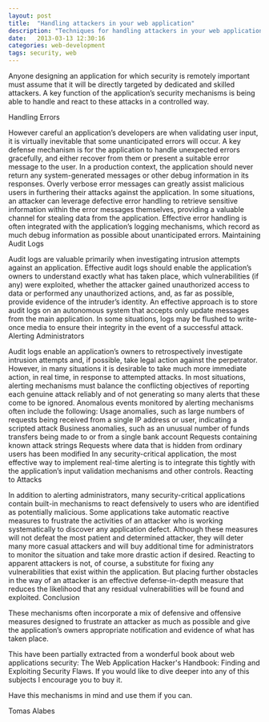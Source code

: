 ```yaml
---
layout: post
title:  "Handling attackers in your web application"
description: "Techniques for handling attackers in your web application"
date:   2013-03-13 12:30:16
categories: web-development
tags: security, web
---
```


Anyone designing an application for which security is remotely important must assume that it will be directly targeted by dedicated and skilled attackers. A key function of the application’s security mechanisms is being able to handle and react to these attacks in a controlled way.

Handling Errors

However careful an application’s developers are when validating user input, it is virtually inevitable that some unanticipated errors will occur.
A key defense mechanism is for the application to handle unexpected errors gracefully, and either recover from them or present a suitable error message to the user.
In a production context, the application should never return any system-generated messages or other debug information in its responses.
Overly verbose error messages can greatly assist malicious users in furthering their attacks against the application. In some situations, an attacker can leverage defective error handling to retrieve sensitive information within the error messages themselves, providing a valuable channel for stealing data from the application.
Effective error handling is often integrated with the application’s logging mechanisms, which record as much debug information as possible about unanticipated errors.
Maintaining Audit Logs

Audit logs are valuable primarily when investigating intrusion attempts against an application.
Effective audit logs should enable the application’s owners to understand exactly what has taken place, which vulnerabilities (if any) were exploited, whether the attacker gained unauthorized access to data or performed any unauthorized actions, and, as far as possible, provide evidence of the intruder’s identity.
An effective approach is to store audit logs on an autonomous system that accepts only update messages from the main application. In some situations, logs may be flushed to write-once media to ensure their integrity in the event of a successful attack.
Alerting Administrators

Audit logs enable an application’s owners to retrospectively investigate intrusion attempts and, if possible, take legal action against the perpetrator. However, in many situations it is desirable to take much more immediate action, in real time, in response to attempted attacks.
In most situations, alerting mechanisms must balance the conflicting objectives of reporting each genuine attack reliably and of not generating so many alerts that these come to be ignored.
Anomalous events monitored by alerting mechanisms often include the following:
Usage anomalies, such as large numbers of requests being received from a single IP address or user, indicating a scripted attack 
Business anomalies, such as an unusual number of funds transfers being made to or from a single bank account 
Requests containing known attack strings
Requests where data that is hidden from ordinary users has been modified
In any security-critical application, the most effective way to implement real-time alerting is to integrate this tightly with the application’s input validation mechanisms and other controls.
Reacting to Attacks 

In addition to alerting administrators, many security-critical applications contain built-in mechanisms to react defensively to users who are identified as potentially malicious.
Some applications take automatic reactive measures to frustrate the activities of an attacker who is working systematically to discover any application defect.
Although these measures will not defeat the most patient and determined attacker, they will deter many more casual attackers and will buy additional time for administrators to monitor the situation and take more drastic action if desired.
Reacting to apparent attackers is not, of course, a substitute for fixing any vulnerabilities that exist within the application. But placing further obstacles in the way of an attacker is an effective defense-in-depth measure that reduces the likelihood that any residual vulnerabilities will be found and exploited.
Conclusion

These mechanisms often incorporate a mix of defensive and offensive measures designed to frustrate an attacker as much as possible and give the application’s owners appropriate notification and evidence of what has taken place. 

This have been partially extracted from a wonderful book about web applications security: The Web Application Hacker's Handbook: Finding and Exploiting Security Flaws. If you would like to dive deeper into any of this subjects I encourage you to buy it.

Have this mechanisms in mind and use them if you can.

Tomas Alabes